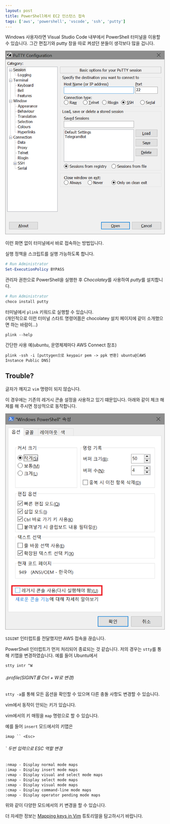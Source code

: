 ```yaml
---
layout: post
title: PowerShell에서 EC2 인스턴스 접속
tags: ['aws', 'powershell', 'vscode', 'ssh', 'putty']
---
```


Windows 사용자라면 Visual Studio Code 내부에서 PowerShell 터미널을 이용할 수 있습니다.
그간 편집기와 putty 창을 따로 켜셨던 분들이 생각보다 많을 겁니다.

![putty창](/image/aws/frompowershell.png)

이런 화면 없이 터미널에서 바로 접속하는 방법입니다.

실행 정책을 스크립트를 실행 가능하도록 합니다.

```powershell
# Run Administrator
Set-ExecutionPolicy BYPASS
```

관리자 권한으로 PowerShell을 실행한 후 *Chocolatey*를 사용하여 *putty*를 설치합니다.

```powershell
# Run Administrator
choco install putty
```

터미널에서 `plink` 키워드로 실행할 수 있습니다.  
(개인적으로 이런 터미널 스타트 명령어쯤은 chocolatey 설치 페이지에 같이 소개했으면 하는 바람이...)

```
plink --help
```

간단한 사용 예(ubuntu, 운영체제마다 AWS Connect 참조)

```
plink -ssh -i [puttygen으로 keypair pem -> ppk 변환] ubuntu@[AWS Instance Public DNS]
```

## Trouble?

<div class='warn'>
글자가 깨지고 <code>vim</code> 명령이 되지 않습니다.
</div>

이 경우에는 기존의 레거시 콘솔 설정을 사용하고 있기 떄문입니다. 아래와 같이 체크 해제를 해 주시면 정상적으로 동작합니다.

![legacy check 해제](/image/aws/legacy.png)

<div class='warn'>
<code>SIGINT</code> 인터럽트를 전달했지만 AWS 접속을 끊습니다.
</div>

PowerShell 인터럽트가 먼저 처리되어 종료되는 것 같습니다. 저의 경우는 `stty`를 통해 키맵을 변경하였습니다. 예를 들어 Ubuntu에서

```
stty intr ^W
```
###### .profile(SIGINT를 Ctrl + W로 변경)

`stty -a`를 통해 모든 옵션을 확인할 수 있으며 다른 충돌 사항도 변경할 수 있습니다.

<div class='warn'>
vim에서 동작이 안되는 키가 있습니다.
</div>

vim에서의 키 매핑을 `map` 명령으로 할 수 있습니다.

예를 들어 `insert` 모드에서의 키맵은

```
imap `` <Esc>
```
###### ` 두번 입력으로 ESC 역할 변경

```
:nmap - Display normal mode maps
:imap - Display insert mode maps
:vmap - Display visual and select mode maps
:smap - Display select mode maps
:xmap - Display visual mode maps
:cmap - Display command-line mode maps
:omap - Display operator pending mode maps
```

위와 같이 다양한 모드에서의 키 변경을 할 수 있습니다.

더 자세한 정보는 [Mapping keys in Vim](//vim.wikia.com/wiki/Mapping_keys_in_Vim_-_Tutorial_(Part_1)) 튜토리얼을 탐고하시기 바랍니다.